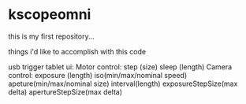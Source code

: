 # kscopeomni

this is my first repository...

things i'd like to accomplish with this code

usb trigger 
tablet ui:
      Motor control:
	step (size)
	sleep (length)
      Camera control:
	exposure (length)
	iso(min/max/nominal speed)
	apeture(min/max/nominal size)
	interval(length)
	exposureStepSize(max delta)
	apertureStepSize(max delta)

